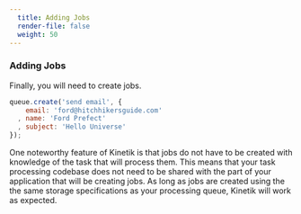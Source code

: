 ```yaml
---
  title: Adding Jobs
  render-file: false
  weight: 50
---
```


### Adding Jobs

Finally, you will need to create jobs. 

```javascript
queue.create('send email', {
    email: 'ford@hitchhikersguide.com'
  , name: 'Ford Prefect'
  , subject: 'Hello Universe'
});
```

One noteworthy feature of Kinetik is that jobs do
not have to be created with knowledge of the task that will process them. This means
that your task processing codebase does not need to be shared with the part of your 
application that will be creating jobs. As long as jobs are created using the the same
storage specifications as your processing queue, Kinetik will work as expected.

